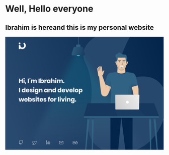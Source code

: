 # Well, Hello everyone

## Ibrahim is hereand this is my personal website

![my website preview](https://raw.githubusercontent.com/ialhamad/zlatan/master/zlatan.png)
